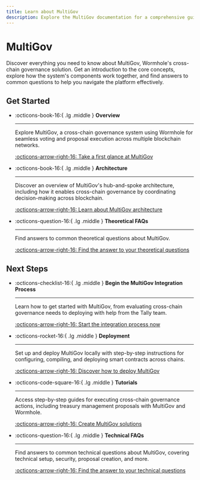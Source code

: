 ```yaml
---
title: Learn about MultiGov
description: Explore the MultiGov documentation for a comprehensive guide covering architecture, deployment, upgrading, integration, and FAQs.
---
```


# MultiGov

Discover everything you need to know about MultiGov, Wormhole's cross-chain governance solution. Get an introduction to the core concepts, explore how the system's components work together, and find answers to common questions to help you navigate the platform effectively.

## Get Started

<div class="grid cards" markdown>

-   :octicons-book-16:{ .lg .middle } **Overview**

    ---

    Explore MultiGov, a cross-chain governance system using Wormhole for seamless voting and proposal execution across multiple blockchain networks.

    [:octicons-arrow-right-16: Take a first glance at MultiGov](/docs/learn/governance/overview/)

-   :octicons-book-16:{ .lg .middle } **Architecture**

    ---

    Discover an overview of MultiGov's hub-and-spoke architecture, including how it enables cross-chain governance by coordinating decision-making across blockchain.

    [:octicons-arrow-right-16: Learn about MultiGov architecture](/docs/learn/governance/architecture/)

-   :octicons-question-16:{ .lg .middle } **Theoretical FAQs**

    ---

    Find answers to common theoretical questions about MultiGov.

    [:octicons-arrow-right-16: Find the answer to your theoretical questions](/docs/learn/governance/faq/)  

</div>

## Next Steps

<div class="grid cards" markdown>

-   :octicons-checklist-16:{ .lg .middle } **Begin the MultiGov Integration Process**

    ---

    Learn how to get started with MultiGov, from evaluating cross-chain governance needs to deploying with help from the Tally team.

    [:octicons-arrow-right-16: Start the integration process now](/docs/build/contract-integrations/multigov/)

-   :octicons-rocket-16:{ .lg .middle } **Deployment**

    ---

    Set up and deploy MultiGov locally with step-by-step instructions for configuring, compiling, and deploying smart contracts across chains.

    [:octicons-arrow-right-16: Discover how to deploy MultiGov](/docs/build/contract-integrations/multigov/deployment/)

-   :octicons-code-square-16:{ .lg .middle } **Tutorials**

    ---

    Access step-by-step guides for executing cross-chain governance actions, including treasury management proposals with MultiGov and Wormhole.

    [:octicons-arrow-right-16: Create MultiGov solutions](/docs/tutorials/by-product/multigov/)

-   :octicons-question-16:{ .lg .middle } **Technical FAQs**

    ---

    Find answers to common technical questions about MultiGov, covering technical setup, security, proposal creation, and more.

    [:octicons-arrow-right-16: Find the answer to your technical questions](/docs/build/contract-integrations/multigov/faq/)

</div>

